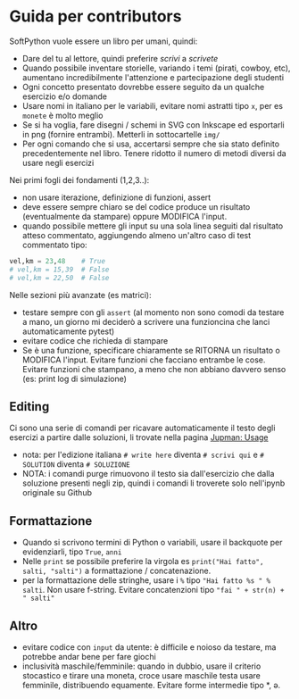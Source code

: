 # Guida per contributors


SoftPython vuole essere un libro per umani, quindi:

- Dare del tu al lettore, quindi preferire _scrivi_ a _scrivete_ 
- Quando possibile inventare storielle, variando i temi (pirati, cowboy, etc), aumentano incredibilmente l'attenzione e partecipazione degli studenti
- Ogni concetto presentato dovrebbe essere seguito da un qualche esercizio e/o domande
- Usare nomi in italiano per le variabili, evitare nomi astratti tipo `x`, per es `monete` è molto meglio
- Se si ha voglia, fare disegni / schemi in SVG con Inkscape ed esportarli in png (fornire entrambi). Metterli in sottocartelle `img/`
- Per ogni comando che si usa, accertarsi sempre che sia stato definito precedentemente nel libro. Tenere ridotto il numero di metodi diversi da usare negli esercizi

Nei primi fogli dei fondamenti (1,2,3..):

- non usare iterazione, definizione di funzioni, assert
- deve essere sempre chiaro se del codice produce un risultato (eventualmente da stampare) oppure MODIFICA l'input. 
- quando possibile mettere gli input su una sola linea seguiti dal risultato atteso commentato, aggiungendo  almeno un'altro caso di test commentato tipo:

```python
vel,km = 23,48    # True
# vel,km = 15,39  # False
# vel,km = 22,50  # False
```

Nelle sezioni più avanzate (es matrici):

- testare sempre con gli `assert` (al momento non sono comodi da testare a mano, un giorno mi deciderò a scrivere una funzioncina che lanci automaticamente pytest)
- evitare codice che richieda di stampare
- Se è una funzione, specificare chiaramente se RITORNA un risultato o MODIFICA l'input.  Evitare funzioni che facciano entrambe le cose. Evitare funzioni che stampano, a meno che non abbiano davvero senso (es: print log di simulazione)

## Editing

Ci sono una serie di comandi per ricavare automaticamente il testo degli esercizi a partire dalle soluzioni, li trovate nella pagina [Jupman: Usage](https://jupman.softpython.org/en/latest/usage.html#Solution-tags) 

- nota: per l'edizione italiana `# write here` diventa  `# scrivi qui` e `# SOLUTION` diventa `# SOLUZIONE`
- NOTA: i comandi purge rimuovono il testo sia dall'esercizio che dalla soluzione presenti negli zip, quindi i comandi li 
troverete solo nell'ipynb originale su Github


## Formattazione

- Quando si scrivono termini di Python o variabili, usare il backquote per evidenziarli, tipo `True`, `anni`
- Nelle `print` se possibile preferire la virgola  es `print("Hai fatto", salti, "salti")` a formattazione / concatenazione.
- per la formattazione delle stringhe, usare i `%` tipo `"Hai fatto %s " % salti`. Non usare f-string. Evitare concatenzioni tipo `"fai " + str(n) + " salti"`

## Altro

- evitare codice con `input` da utente: è difficile e noioso da testare, ma potrebbe andar bene per fare giochi
- inclusività maschile/femminile: quando in dubbio, usare il criterio stocastico e tirare una moneta, croce usare maschile testa usare femminile, distribuendo equamente. Evitare forme intermedie tipo *, ə.
